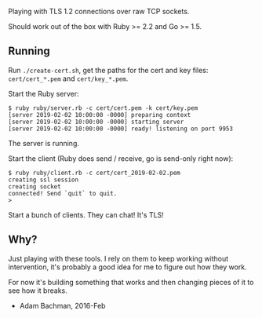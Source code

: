 Playing with TLS 1.2 connections over raw TCP sockets.

Should work out of the box with Ruby >= 2.2 and Go >= 1.5.

## Running

Run `./create-cert.sh`, get the paths for the cert and key files:
`cert/cert_*.pem` and `cert/key_*.pem`.

Start the Ruby server:

    $ ruby ruby/server.rb -c cert/cert.pem -k cert/key.pem
    [server 2019-02-02 10:00:00 -0000] preparing context
    [server 2019-02-02 10:00:00 -0000] starting server
    [server 2019-02-02 10:00:00 -0000] ready! listening on port 9953

The server is running.

Start the client (Ruby does send / receive, go is send-only right now):

    $ ruby ruby/client.rb -c cert/cert_2019-02-02.pem
    creating ssl session
    creating socket
    connected! Send `quit` to quit.
    >

Start a bunch of clients. They can chat! It's TLS!

## Why?

Just playing with these tools. I rely on them to keep working without
intervention, it's probably a good idea for me to figure out how they work.

For now it's building something that works and then changing pieces of it to
see how it breaks.

- Adam Bachman, 2016-Feb
